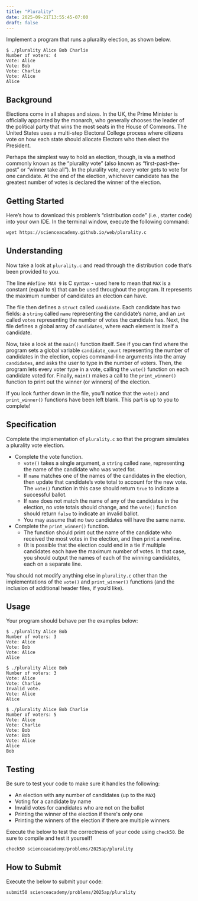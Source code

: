 ```yaml
---
title: "Plurality"
date: 2025-09-21T13:55:45-07:00
draft: false
---
```

Implement a program that runs a plurality election, as shown below.
<!--more-->

```
$ ./plurality Alice Bob Charlie
Number of voters: 4
Vote: Alice
Vote: Bob
Vote: Charlie
Vote: Alice
Alice
```

## Background

Elections come in all shapes and sizes. In the UK, the Prime Minister is officially appointed by the monarch, who generally chooses the leader of the political party that wins the most seats in the House of Commons. The United States uses a multi-step Electoral College process where citizens vote on how each state should allocate Electors who then elect the President.

Perhaps the simplest way to hold an election, though, is via a method commonly known as the “plurality vote” (also known as “first-past-the-post” or “winner take all”). In the plurality vote, every voter gets to vote for one candidate. At the end of the election, whichever candidate has the greatest number of votes is declared the winner of the election.

## Getting Started

Here’s how to download this problem’s “distribution code” (i.e., starter code) into your own IDE. In the terminal window, execute the following command:

```md
wget https://scienceacademy.github.io/web/plurality.c
```

## Understanding

Now take a look at `plurality.c` and read through the distribution code that’s been provided to you.

The line `#define MAX 9` is C syntax - used here to mean that `MAX` is a constant (equal to `9`) that can be used throughout the program. It represents the maximum number of candidates an election can have.

The file then defines a `struct` called `candidate`. Each candidate has two fields: a `string` called `name` representing the candidate’s name, and an `int` called `votes` representing the number of votes the candidate has. Next, the file defines a global array of `candidates`, where each element is itself a candidate.

Now, take a look at the `main()` function itself. See if you can find where the program sets a global variable `candidate_count` representing the number of candidates in the election, copies command-line arguments into the array `candidates`, and asks the user to type in the number of voters. Then, the program lets every voter type in a vote, calling the `vote()` function on each candidate voted for. Finally, `main()` makes a call to the `print_winner()` function to print out the winner (or winners) of the election.

If you look further down in the file, you’ll notice that the `vote()` and `print_winner()` functions have been left blank. This part is up to you to complete!

## Specification

Complete the implementation of `plurality.c` so that the program simulates a plurality vote election.

* Complete the vote function.
    * `vote()` takes a single argument, a `string` called `name`, representing the name of the candidate who was voted for.
    * If `name` matches one of the names of the candidates in the election, then update that candidate’s vote total to account for the new vote. The `vote()` function in this case should return `true` to indicate a successful ballot.
    * If `name` does not match the name of any of the candidates in the election, no vote totals should change, and the `vote()` function should return `false` to indicate an invalid ballot.
    * You may assume that no two candidates will have the same name.
* Complete the `print_winner()` function.
    * The function should print out the name of the candidate who received the most votes in the election, and then print a newline.
    * (It is possible that the election could end in a tie if multiple candidates each have the maximum number of votes. In that case, you should output the names of each of the winning candidates, each on a separate line.

You should not modify anything else in `plurality.c` other than the implementations of the `vote()` and `print_winner()` functions (and the inclusion of additional header files, if you’d like).

## Usage

Your program should behave per the examples below:

```
$ ./plurality Alice Bob
Number of voters: 3
Vote: Alice
Vote: Bob
Vote: Alice
Alice
```

```
$ ./plurality Alice Bob
Number of voters: 3
Vote: Alice
Vote: Charlie
Invalid vote.
Vote: Alice
Alice
```

```
$ ./plurality Alice Bob Charlie
Number of voters: 5
Vote: Alice
Vote: Charlie
Vote: Bob
Vote: Bob
Vote: Alice
Alice
Bob
```

## Testing

Be sure to test your code to make sure it handles the following:

* An election with any number of candidates (up to the `MAX`)
* Voting for a candidate by name
* Invalid votes for candidates who are not on the ballot
* Printing the winner of the election if there's only one
* Printing the winners of the election if there are multiple winners

Execute the below to test the correctness of your code using `check50`. Be sure to compile and test it yourself!

```
check50 scienceacademy/problems/2025ap/plurality
```

## How to Submit

Execute the below to submit your code:

```
submit50 scienceacademy/problems/2025ap/plurality
```
